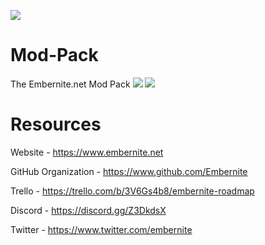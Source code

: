 ![](https://i2.wp.com/embernite.net/wp-content/uploads/2018/10/cropped-Logo2.png?w=400)
# Mod-Pack
The Embernite.net Mod Pack
![](https://i0.wp.com/www.embernite.net/wp-content/uploads/2018/12/Annotation-2018-12-19-220347.jpg?w=750)
![](https://i.imgur.com/3VyMbFs.png)

# Resources
Website - https://www.embernite.net

GitHub Organization - https://www.github.com/Embernite

Trello - https://trello.com/b/3V6Gs4b8/embernite-roadmap

Discord - https://discord.gg/Z3DkdsX

Twitter - https://www.twitter.com/embernite

